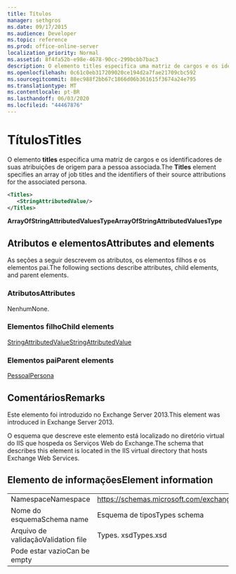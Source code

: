 ```yaml
---
title: Títulos
manager: sethgros
ms.date: 09/17/2015
ms.audience: Developer
ms.topic: reference
ms.prod: office-online-server
localization_priority: Normal
ms.assetid: 8f4fa52b-e98e-4678-90cc-299bcbb7bac3
description: O elemento titles especifica uma matriz de cargos e os identificadores de suas atribuições de origem para a pessoa associada.
ms.openlocfilehash: 0c61c0eb317209020ce194d2a7fae21709cbc592
ms.sourcegitcommit: 88ec988f2bb67c1866d06b361615f3674a24e795
ms.translationtype: MT
ms.contentlocale: pt-BR
ms.lasthandoff: 06/03/2020
ms.locfileid: "44467876"
---
```

# <a name="titles"></a><span data-ttu-id="7e591-103">Títulos</span><span class="sxs-lookup"><span data-stu-id="7e591-103">Titles</span></span>

<span data-ttu-id="7e591-104">O elemento **titles** especifica uma matriz de cargos e os identificadores de suas atribuições de origem para a pessoa associada.</span><span class="sxs-lookup"><span data-stu-id="7e591-104">The **Titles** element specifies an array of job titles and the identifiers of their source attributions for the associated persona.</span></span> 
  
```XML
<Titles>
   <StringAttributedValue/>
</Titles>
```

 <span data-ttu-id="7e591-105">**ArrayOfStringAttributedValuesType**</span><span class="sxs-lookup"><span data-stu-id="7e591-105">**ArrayOfStringAttributedValuesType**</span></span>
## <a name="attributes-and-elements"></a><span data-ttu-id="7e591-106">Atributos e elementos</span><span class="sxs-lookup"><span data-stu-id="7e591-106">Attributes and elements</span></span>

<span data-ttu-id="7e591-107">As seções a seguir descrevem os atributos, os elementos filhos e os elementos pai.</span><span class="sxs-lookup"><span data-stu-id="7e591-107">The following sections describe attributes, child elements, and parent elements.</span></span>
  
### <a name="attributes"></a><span data-ttu-id="7e591-108">Atributos</span><span class="sxs-lookup"><span data-stu-id="7e591-108">Attributes</span></span>

<span data-ttu-id="7e591-109">Nenhum</span><span class="sxs-lookup"><span data-stu-id="7e591-109">None.</span></span>
  
### <a name="child-elements"></a><span data-ttu-id="7e591-110">Elementos filho</span><span class="sxs-lookup"><span data-stu-id="7e591-110">Child elements</span></span>

[<span data-ttu-id="7e591-111">StringAttributedValue</span><span class="sxs-lookup"><span data-stu-id="7e591-111">StringAttributedValue</span></span>](stringattributedvalue.md)
  
### <a name="parent-elements"></a><span data-ttu-id="7e591-112">Elementos pai</span><span class="sxs-lookup"><span data-stu-id="7e591-112">Parent elements</span></span>

[<span data-ttu-id="7e591-113">Pessoal</span><span class="sxs-lookup"><span data-stu-id="7e591-113">Persona</span></span>](persona.md)
  
## <a name="remarks"></a><span data-ttu-id="7e591-114">Comentários</span><span class="sxs-lookup"><span data-stu-id="7e591-114">Remarks</span></span>

<span data-ttu-id="7e591-115">Este elemento foi introduzido no Exchange Server 2013.</span><span class="sxs-lookup"><span data-stu-id="7e591-115">This element was introduced in Exchange Server 2013.</span></span>
  
<span data-ttu-id="7e591-116">O esquema que descreve este elemento está localizado no diretório virtual do IIS que hospeda os Serviços Web do Exchange.</span><span class="sxs-lookup"><span data-stu-id="7e591-116">The schema that describes this element is located in the IIS virtual directory that hosts Exchange Web Services.</span></span>
  
## <a name="element-information"></a><span data-ttu-id="7e591-117">Elemento de informações</span><span class="sxs-lookup"><span data-stu-id="7e591-117">Element information</span></span>

|||
|:-----|:-----|
|<span data-ttu-id="7e591-118">Namespace</span><span class="sxs-lookup"><span data-stu-id="7e591-118">Namespace</span></span>  <br/> |https://schemas.microsoft.com/exchange/services/2006/types  <br/> |
|<span data-ttu-id="7e591-119">Nome do esquema</span><span class="sxs-lookup"><span data-stu-id="7e591-119">Schema name</span></span>  <br/> |<span data-ttu-id="7e591-120">Esquema de tipos</span><span class="sxs-lookup"><span data-stu-id="7e591-120">Types schema</span></span>  <br/> |
|<span data-ttu-id="7e591-121">Arquivo de validação</span><span class="sxs-lookup"><span data-stu-id="7e591-121">Validation file</span></span>  <br/> |<span data-ttu-id="7e591-122">Types. xsd</span><span class="sxs-lookup"><span data-stu-id="7e591-122">Types.xsd</span></span>  <br/> |
|<span data-ttu-id="7e591-123">Pode estar vazio</span><span class="sxs-lookup"><span data-stu-id="7e591-123">Can be empty</span></span>  <br/> ||
   

